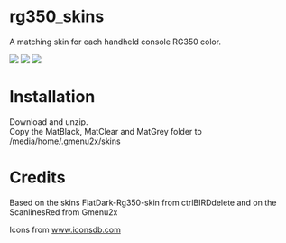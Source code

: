 # rg350_skins
A matching skin for each handheld console RG350 color.

![](Screenshots/screenshot0.png) ![](Screenshots/screenshot00.png)
![](Screenshots/screenshot000.png)

# Installation
Download and unzip.\
Copy the MatBlack, MatClear and MatGrey folder to /media/home/.gmenu2x/skins

# Credits 
Based on the skins FlatDark-Rg350-skin from ctrlBIRDdelete and on the ScanlinesRed from Gmenu2x

Icons from www.iconsdb.com
